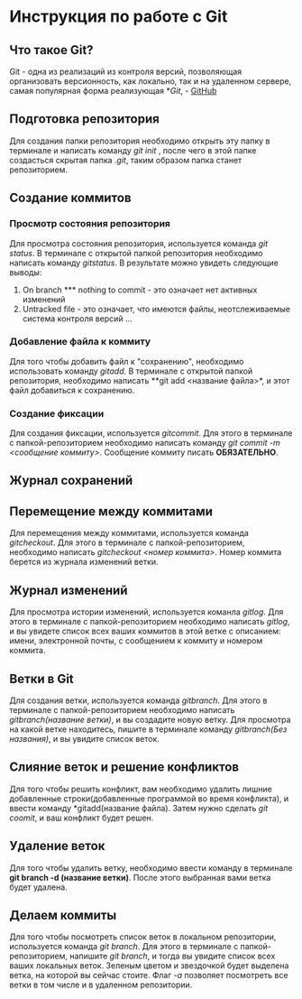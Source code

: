 # Инструкция по работе с Git 

## Что такое Git?
Git - одна из реализаций из контроля версий, позволяющая организовать версионность, как локально, так и на удаленном сервере, самая популярная форма реализующая **Git*, - [GitHub](https://github.com)

## Подготовка репозитория 
Для создания папки репозитория необходимо открыть эту папку в терминале и написать команду *git init* , после чего в этой папке создасться скрытая папка *.git*, таким образом папка станет репозиторием.


## Создание коммитов

  
### Просмотр состояния репозитория
Для просмотра состояния репозитория, используется команда *git status*. В терминале с открытой папкой репозитория необходимо написать команду *gitstatus*. В результате можно увидеть следующие выводы:
1. On branch  *** nothing to commit - это означает нет активных изменений
2. Untracked file - это означает, что имеются файлы, неотслеживаемые система контроля версий
... 

### Добавление файла к коммиту
Для того чтобы добавить файл к "сохранению", необходимо использовать команду *gitadd*. В терминале с открытой папкой репозитория, необходимо написать **git add <название файла>*, и этот файл добавиться к сохранению.


### Создание фиксации
Для создания фиксации, используется *gitcommit*. Для этого в терминале с папкой-репозиторием необходимо написать команду *git commit -m <сообщение коммиту>*. Сообщение коммиту писать **ОБЯЗАТЕЛЬНО**.


## Журнал сохранений

## Перемещение между коммитами
Для перемещения между коммитами, используется команда *gitcheckout*. Для этого в терминале с папкой-репозиторием, необходимо написать *gitcheckout <номер коммита>*. Номер коммита берется из журнала изменений ветки.

## Журнал изменений 
Для просмотра истории изменений, используется команла *gitlog*. Для этого в терминале с папкой-репозиторием необходимо написать *gitlog*, и вы увидете список всех ваших коммитов в этой ветке с описанием: имени, электронной почты, с сообщением к коммиту и номером коммита.



## Ветки в Git 
Для создания ветки, используется команда *gitbranch*. Для этого в терминале с папкой-репозиторием необходимо написать *gitbranch(название ветки)*, и вы создадите новую ветку. Для просмотра на какой ветке находитесь, пишите в терминале команду *gitbranch(Без названия)*, и вы увидите список веток.




## Слияние веток и решение конфликтов
Для того чтобы решить конфликт, вам необходимо удалить лишние добавленные строки(добавленные программой во время конфликта), и ввести команду *gitadd(название файла). Затем нужно сделать *git coomit*, и ваш конфликт будет решен.


## Удаление веток 
Для того чтобы удалить ветку, необходимо ввести команду в терминале **git branch -d (название ветки)**. После этого выбранная вами ветка будет удалена.

## Делаем коммиты 
Для того чтобы посмотреть список веток в локальном репозитории, используется команда *git branch*. Для этого в терминале с папкой-репозиторием, напишите *git branch*, и тогда вы увидите список всех ваших локальных веток. Зеленым цветом и звездочкой будет выделена ветка, на которой вы сейчас стоите. Флаг *-а* позволяет посмотреть все ветки в том числе и в удаленном репозитории.
